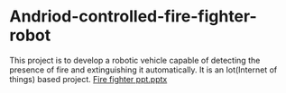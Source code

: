 # Andriod-controlled-fire-fighter-robot
This project is to develop a robotic vehicle capable of detecting the presence of fire and extinguishing it automatically. It is an Iot(Internet of things) based project. 
[Fire fighter ppt.pptx](https://github.com/Vidhi67/Andriod-controlled-fire-fighter-robot/files/9439806/Fire.fighter.ppt.pptx)
